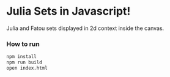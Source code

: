# Julia Sets in Javascript!


Julia and Fatou sets displayed in 2d context inside the canvas.

### How to run

```sh
npm install
npm run build
open index.html
```
